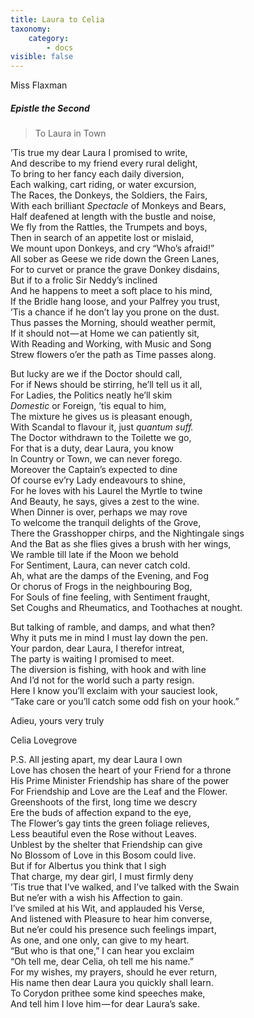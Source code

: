 ```yaml
---
title: Laura to Celia
taxonomy:
    category:
        - docs
visible: false
---
```


<div class="author">Miss Flaxman</div>

##### Epistle the Second  

> To Laura in Town

’Tis true my dear Laura I promised to write,  
And describe to my friend every rural delight,  
To bring to her fancy each daily diversion,  
Each walking, cart riding, or water excursion,  
The Races, the Donkeys, the Soldiers, the Fairs,  
With each brilliant *Spectacle* of Monkeys and Bears,  
Half deafened at length with the bustle and noise,  
We fly from the Rattles, the Trumpets and boys,  
Then in search of an appetite lost or mislaid,  
We mount upon Donkeys, and cry “Who’s afraid!”  
All sober as Geese we ride down the Green Lanes,  
For to curvet or prance the grave Donkey disdains,  
But if to a frolic Sir Neddy’s inclined  
And he happens to meet a soft place to his mind,  
If the Bridle hang loose, and your Palfrey you trust,  
’Tis a chance if he don’t lay you prone on the dust.  
Thus passes the Morning, should weather permit,  
If it should not — at Home we can patiently sit,  
With Reading and Working, with Music and Song  
Strew flowers o’er the path as Time passes along.

But lucky are we if the Doctor should call,  
For if News should be stirring, he’ll tell us it all,  
For Ladies, the Politics neatly he’ll skim  
*Domestic* or Foreign, ’tis equal to him,  
The mixture he gives us is pleasant enough,  
With Scandal to flavour it, just *quantum suff.*  
The Doctor withdrawn to the Toilette we go,  
For that is a duty, dear Laura, you know  
In Country or Town, we can never forego.  
Moreover the Captain’s expected to dine  
Of course ev’ry Lady endeavours to shine,  
For he loves with his Laurel the Myrtle to twine  
And Beauty, he says, gives a zest to the wine.  
When Dinner is over, perhaps we may rove  
To welcome the tranquil delights of the Grove,  
There the Grasshopper chirps, and the Nightingale sings  
And the Bat as she flies gives a brush with her wings,  
We ramble till late if the Moon we behold  
For Sentiment, Laura, can never catch cold.  
Ah, what are the damps of the Evening, and Fog  
Or chorus of Frogs in the neighbouring Bog,  
For Souls of fine feeling, with Sentiment fraught,  
Set Coughs and Rheumatics, and Toothaches at nought.

But talking of ramble, and damps, and what then?  
Why it puts me in mind I must lay down the pen.  
Your pardon, dear Laura, I therefor intreat,  
The party is waiting I promised to meet.  
The diversion is fishing, with hook and with line  
And I’d not for the world such a party resign.  
Here I know you’ll exclaim with your sauciest look,  
“Take care or you’ll catch some odd fish on your hook.”

Adieu, yours very truly  

Celia Lovegrove

P.S. All jesting apart, my dear Laura I own  
Love has chosen the heart of your Friend for a throne  
His Prime Minister Friendship has share of the power  
For Friendship and Love are the Leaf and the Flower.  
Greenshoots of the first, long time we descry  
Ere the buds of affection expand to the eye,  
The Flower’s gay tints the green foliage relieves,  
Less beautiful even the Rose without Leaves.  
Unblest by the shelter that Friendship can give  
No Blossom of Love in this Bosom could live.  
But if for Albertus you think that I sigh  
That charge, my dear girl, I must firmly deny  
’Tis true that I’ve walked, and I’ve talked with the Swain  
But ne’er with a wish his Affection to gain.  
I’ve smiled at his Wit, and applauded his Verse,  
And listened with Pleasure to hear him converse,  
But ne’er could his presence such feelings impart,  
As one, and one only, can give to my heart.  
“But who is that one,” I can hear you exclaim  
“Oh tell me, dear Celia, oh tell me his name.”  
For my wishes, my prayers, should he ever return,  
His name then dear Laura you quickly shall learn.  
To Corydon prithee some kind speeches make,  
And tell him I love him — for dear Laura’s sake.